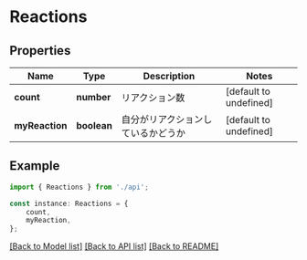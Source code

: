 # Reactions


## Properties

Name | Type | Description | Notes
------------ | ------------- | ------------- | -------------
**count** | **number** | リアクション数 | [default to undefined]
**myReaction** | **boolean** | 自分がリアクションしているかどうか | [default to undefined]

## Example

```typescript
import { Reactions } from './api';

const instance: Reactions = {
    count,
    myReaction,
};
```

[[Back to Model list]](../README.md#documentation-for-models) [[Back to API list]](../README.md#documentation-for-api-endpoints) [[Back to README]](../README.md)
